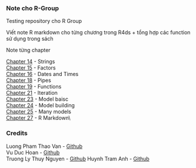 ### Note cho R-Group
Testing repository cho R Group

Viết note R markdown cho từng chương trong R4ds + tổng hợp các function sử dụng trong sách

Note từng chapter

[Chapter 14](https://github.com/thiendattran/R-Group/blob/main/R4ds-chapter-14.md) - Strings\
[Chapter 15](https://github.com/thiendattran/R-Group/blob/main/chapter-15.md) - Factors\
[Chapter 16](https://github.com/thiendattran/R-Group/blob/main/C16-R.md) - Dates and Times\
[Chapter 18](https://github.com/thiendattran/R-Group/blob/main/Chapter-18.md) - Pipes\
[Chapter 19](https://github.com/thiendattran/R-Group/blob/main/Chapter-19.md) - Functions\
[Chapter 21](https://github.com/thiendattran/R-Group/blob/main/iteration.md) - Iteration\
[Chapter 23](https://github.com/thiendattran/R-Group/blob/main/Chapter-23.md) - Model baisc\
[Chapter 24](https://github.com/thiendattran/R-Group/blob/main/Chapter-24-Model-building.md) - Model building\
[Chapter 25](https://github.com/thiendattran/R-Group/blob/main/Chapter-25.md) - Many models\
[Chapter 27](https://github.com/thiendattran/R-Group/blob/main/Chapter-27-R-Markdown.md) - R Markdown\

### Credits
Luong Pham Thao Van - [Github](https://github.com/thaovan535353)\
Vu Duc Hoan - [Github](https://github.com/VuHoan162)\
Truong Ly Thuy Nguyen - [Github](https://github.com/nguyentruonglt)
Huynh Tram Anh - [Github](https://github.com/tramanh-huynh)

